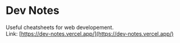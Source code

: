 # Dev Notes

Useful cheatsheets for web developement.  
Link: [https://dev-notes.vercel.app/](https://dev-notes.vercel.app/)

